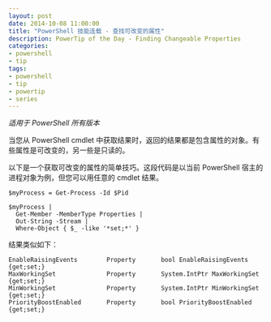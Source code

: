 ```yaml
---
layout: post
date: 2014-10-08 11:00:00
title: "PowerShell 技能连载 - 查找可改变的属性"
description: PowerTip of the Day - Finding Changeable Properties
categories:
- powershell
- tip
tags:
- powershell
- tip
- powertip
- series
---
```

_适用于 PowerShell 所有版本_

当您从 PowerShell cmdlet 中获取结果时，返回的结果都是包含属性的对象。有些属性是可改变的，另一些是只读的。

以下是一个获取可改变的属性的简单技巧。这段代码是以当前 PowerShell 宿主的进程对象为例，但您可以用任意的 cmdlet 结果。

    $myProcess = Get-Process -Id $Pid
    
    $myProcess | 
      Get-Member -MemberType Properties | 
      Out-String -Stream | 
      Where-Object { $_ -like '*set;*' } 

结果类似如下：

     
    EnableRaisingEvents        Property       bool EnableRaisingEvents {get;set;}     
    MaxWorkingSet              Property       System.IntPtr MaxWorkingSet  {get;set;}  
    MinWorkingSet              Property       System.IntPtr MinWorkingSet  {get;set;}  
    PriorityBoostEnabled       Property       bool PriorityBoostEnabled  {get;set;}

<!--本文国际来源：[Finding Changeable Properties](http://community.idera.com/powershell/powertips/b/tips/posts/finding-changeable-properties)-->
